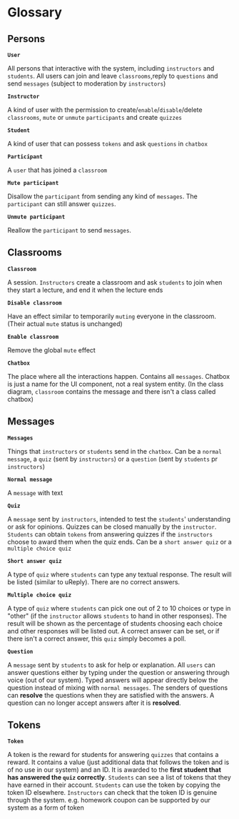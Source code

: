 # Glossary

## Persons

**`User`**

All persons that interactive with the system, including `instructors` and `students`. All users can join and leave `classrooms`,reply to `questions` and send `messages` (subject to moderation by `instructors`)

**`Instructor`**

A kind of user with the permission to create/`enable`/`disable`/delete `classrooms`, `mute` or `unmute` `participants` and create `quizzes`

**`Student`**

A kind of user that can possess `tokens` and ask `questions` in `chatbox`

**`Participant`**

A `user` that has joined a `classroom`

**`Mute participant`**

Disallow the `participant` from sending any kind of `messages`. The `participant` can still answer `quizzes`.

**`Unmute participant`**

Reallow the `participant` to send `messages`.

## Classrooms

**`Classroom`**

A session. `Instructors` create a classroom and ask `students` to join when they start a lecture, and end it when the lecture ends

**`Disable classroom`**

Have an effect similar to temporarily `muting` everyone in the classroom. (Their actual `mute` status is unchanged)

**`Enable classroom`**

Remove the global `mute` effect

**`Chatbox`**

The place where all the interactions happen. Contains all `messages`. Chatbox is just a name for the UI component, not a real system entity. (In the class diagram, `classroom` contains the message and there isn't a class called chatbox)

## Messages

**`Messages`**

Things that `instructors` or `students` send in the `chatbox`. Can be a `normal message`, a `quiz` (sent by `instructors`) or a `question` (sent by `students` pr `instructors`)

**`Normal message`**

A `message` with text

**`Quiz`**

A `message` sent by `instructors`, intended to test the `students`' understanding or ask for opinions. Quizzes can be closed manually by the `instructor`. `Students` can obtain `tokens` from answering quizzes if the `instructors` choose to award them when the quiz ends. Can be a `short answer quiz` or a `multiple choice quiz`

**`Short answer quiz`**

A type of `quiz` where `students` can type any textual response. The result will be listed (similar to uReply). There are no correct answers.

**`Multiple choice quiz`**

A type of `quiz` where `students` can pick one out of 2 to 10 choices or type in "other" (if the `instructor` allows `students` to hand in other responses). The result will be shown as the percentage of students choosing each choice and other responses will be listed out. A correct answer can be set, or if there isn't a correct answer, this `quiz` simply becomes a poll.

**`Question`**

A `message` sent by `students` to ask for help or explanation. All `users` can answer questions either by typing under the question or answering through voice (out of our system). Typed answers will appear directly below the question instead of mixing with `normal messages`. The senders of questions can **resolve** the questions when they are satisfied with the answers. A question can no longer accept answers after it is **resolved**.

## Tokens

**`Token`**

A token is the reward for students for answering `quizzes` that contains a reward. It contains a value (just additional data that follows the token and is of no use in our system) and an ID. It is awarded to the **first student that has answered the `quiz` correctly**. `Students` can see a list of tokens that they have earned in their account. `Students` can use the token by copying the token ID elsewhere. `Instructors` can check that the token ID is genuine through the system. e.g. homework coupon can be supported by our system as a form of token
